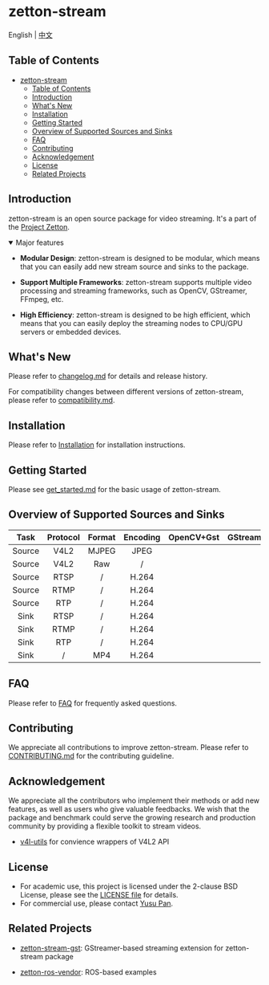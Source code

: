 # zetton-stream

English | [中文](README_zh-CN.md)

## Table of Contents

- [zetton-stream](#zetton-stream)
  - [Table of Contents](#table-of-contents)
  - [Introduction](#introduction)
  - [What's New](#whats-new)
  - [Installation](#installation)
  - [Getting Started](#getting-started)
  - [Overview of Supported Sources and Sinks](#overview-of-supported-sources-and-sinks)
  - [FAQ](#faq)
  - [Contributing](#contributing)
  - [Acknowledgement](#acknowledgement)
  - [License](#license)
  - [Related Projects](#related-projects)

## Introduction

zetton-stream is an open source package for video streaming. It's a part of the [Project Zetton](https://github.com/project-zetton).

<details open>
<summary>Major features</summary>

- **Modular Design**: zetton-stream is designed to be modular, which means that you can easily add new stream source and sinks to the package.

- **Support Multiple Frameworks**: zetton-stream supports multiple video processing and streaming frameworks, such as OpenCV, GStreamer, FFmpeg, etc.

- **High Efficiency**: zetton-stream is designed to be high efficient, which means that you can easily deploy the streaming nodes to CPU/GPU servers or embedded devices.

</details>

## What's New

Please refer to [changelog.md](docs/en/changelog.md) for details and release history.

For compatibility changes between different versions of zetton-stream, please refer to [compatibility.md](docs/en/compatibility.md).

## Installation

Please refer to [Installation](docs/en/get_started.md) for installation instructions.

## Getting Started

Please see [get_started.md](docs/en/get_started.md) for the basic usage of zetton-stream.

## Overview of Supported Sources and Sinks

|  Task  | Protocol | Format | Encoding | OpenCV+Gst | GStreamer | FFmpeg |
| :----: | :------: | :----: | :------: | ---------- | --------- | ------ |
| Source |   V4L2   | MJPEG  |   JPEG   |            |           |        |
| Source |   V4L2   |  Raw   |    /     |            |           |        |
| Source |   RTSP   |   /    |  H.264   |            |           |        |
| Source |   RTMP   |   /    |  H.264   |            |           |        |
| Source |   RTP    |   /    |  H.264   |            |           |        |
|  Sink  |   RTSP   |   /    |  H.264   |            |           |        |
|  Sink  |   RTMP   |   /    |  H.264   |            |           |        |
|  Sink  |   RTP    |   /    |  H.264   |            |           |        |
|  Sink  |    /     |  MP4   |  H.264   |            |           |        |

## FAQ

Please refer to [FAQ](docs/en/faq.md) for frequently asked questions.

## Contributing

We appreciate all contributions to improve zetton-stream. Please refer to [CONTRIBUTING.md](.github/CONTRIBUTING.md) for the contributing guideline.

## Acknowledgement

We appreciate all the contributors who implement their methods or add new features, as well as users who give valuable feedbacks.
We wish that the package and benchmark could serve the growing research and production community by providing a flexible toolkit to stream videos.

- [v4l-utils](https://git.linuxtv.org/v4l-utils.git) for convience wrappers of V4L2 API

## License

- For academic use, this project is licensed under the 2-clause BSD License, please see the [LICENSE file](LICENSE) for details.
- For commercial use, please contact [Yusu Pan](mailto:xxdsox@gmail.com).

## Related Projects

- [zetton-stream-gst](https://github.com/project-zetton/zetton-stream-gst): GStreamer-based streaming extension for zetton-stream package

- [zetton-ros-vendor](https://github.com/project-zetton/zetton-ros-vendor): ROS-based examples
